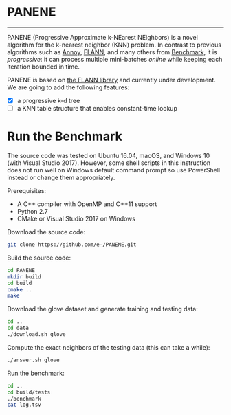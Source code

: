 # PANENE

---

PANENE (Progressive Approximate k-NEarest NEighbors) is a novel algorithm for the k-nearest neighbor (KNN) problem. In contrast to previous algorithms such as [Annoy](https://github.com/spotify/annoy), [FLANN](http://www.cs.ubc.ca/research/flann/), and many others from [Benchmark](https://github.com/erikbern/ann-benchmarks#evaluated), it is *progressive*: it can process multiple mini-batches *online* while keeping each iteration bounded in time.

PANENE is based on [the FLANN library](https://github.com/mariusmuja/flann) and currently under development.  We are going to add the following features:

- [x] a progressive k-d tree
- [ ] a KNN table structure that enables constant-time lookup

# Run the Benchmark

The source code was tested on Ubuntu 16.04, macOS, and Windows 10 (with Visual Studio 2017). However, some shell scripts in this instruction does not run well on Windows default command prompt so use PowerShell instead or change them appropriately.

Prerequisites:
- A C++ compiler with OpenMP and C++11 support
- Python 2.7
- CMake or Visual Studio 2017 on Windows

Download the source code:
```bash
git clone https://github.com/e-/PANENE.git
```

Build the source code:
```bash
cd PANENE
mkdir build
cd build
cmake ..
make
```

Download the glove dataset and generate training and testing data:
```bash
cd ..
cd data
./download.sh glove
```

Compute the exact neighbors of the testing data (this can take a while):
```bash
./answer.sh glove
```

Run the benchmark:
```bash
cd ..
cd build/tests
./benchmark
cat log.tsv
```
